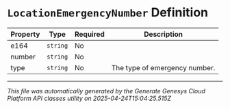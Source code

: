 # `LocationEmergencyNumber` Definition

| Property | Type | Required | Description |
|----------|------|----------|-------------|
| e164 | `string` | No |  |
| number | `string` | No |  |
| type | `string` | No | The type of emergency number. |

---

*This file was automatically generated by the Generate Genesys Cloud Platform API classes utility on 2025-04-24T15:04:25.515Z*